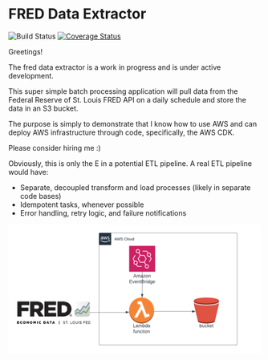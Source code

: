 # FRED Data Extractor

![Build Status](https://img.shields.io/github/workflow/status/benforleo/fred-data-extractor/build/main)
[![Coverage Status](https://coveralls.io/repos/github/benforleo/fred-data-extractor/badge.svg?branch=main)](https://coveralls.io/github/benforleo/fred-data-extractor?branch=main)

Greetings! 

The fred data extractor is a work in progress and is under active development. 

This super simple batch processing application will pull data from the Federal Reserve of St. Louis FRED API
on a daily schedule and store the data in an S3 bucket. 

The purpose is simply to demonstrate that I know how to use AWS and can deploy AWS infrastructure through code, 
specifically, the AWS CDK.


Please consider hiring me :)

Obviously, this is only the E in a potential ETL pipeline. A real ETL pipeline would have:
- Separate, decoupled transform and load processes (likely in separate code bases)
- Idempotent tasks, whenever possible
- Error handling, retry logic, and failure notifications

![architecture](img/fred-data-extractor.png)

